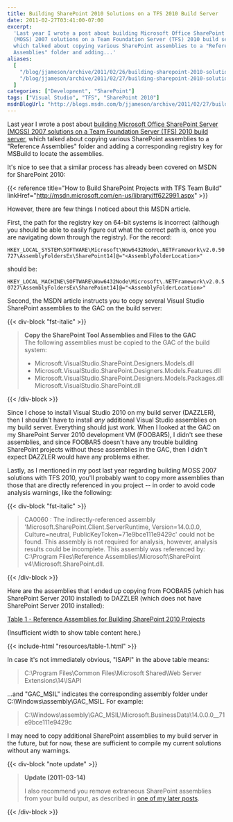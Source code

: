 ```yaml
---
title: Building SharePoint 2010 Solutions on a TFS 2010 Build Server
date: 2011-02-27T03:41:00-07:00
excerpt:
  'Last year I wrote a post about building Microsoft Office SharePoint Server
  (MOSS) 2007 solutions on a Team Foundation Server (TFS) 2010 build server ,
  which talked about copying various SharePoint assemblies to a "Reference
  Assemblies" folder and adding...'
aliases:
  [
    "/blog/jjameson/archive/2011/02/26/building-sharepoint-2010-solutions-on-a-tfs-2010-build-server.aspx",
    "/blog/jjameson/archive/2011/02/27/building-sharepoint-2010-solutions-on-a-tfs-2010-build-server.aspx",
  ]
categories: ["Development", "SharePoint"]
tags: ["Visual Studio", "TFS", "SharePoint 2010"]
msdnBlogUrl: "http://blogs.msdn.com/b/jjameson/archive/2011/02/27/building-sharepoint-2010-solutions-on-a-tfs-2010-build-server.aspx"
---
```


Last year I wrote a post about
[building Microsoft Office SharePoint Server (MOSS) 2007 solutions on a Team Foundation Server (TFS) 2010 build server](/blog/jjameson/2010/05/05/building-moss-2007-solutions-on-a-tfs-2010-build-server),
which talked about copying various SharePoint assemblies to a "Reference
Assemblies" folder and adding a corresponding registry key for MSBuild to locate
the assemblies.

It's nice to see that a similar process has already been covered on MSDN for
SharePoint 2010:

{{< reference title="How to Build SharePoint Projects with TFS Team Build"
linkHref="http://msdn.microsoft.com/en-us/library/ff622991.aspx" >}}

However, there are few things I noticed about this MSDN article.

First, the path for the registry key on 64-bit systems is incorrect (although
you should be able to easily figure out what the correct path is, once you are
navigating down through the registry). For the record:

`HKEY_LOCAL_SYSTEM\SOFTWARE\Microsoft\Wow6432Node\.NETFramework\v2.0.50727\AssemblyFoldersEx\SharePoint14]@="<AssemblyFolderLocation>"`

should be:

`HKEY_LOCAL_MACHINE\SOFTWARE\Wow6432Node\Microsoft\.NETFramework\v2.0.50727\AssemblyFoldersEx\SharePoint14]@="<AssemblyFolderLocation>"`

Second, the MSDN article instructs you to copy several Visual Studio SharePoint
assemblies to the GAC on the build server:

{{< div-block "fst-italic" >}}

> **Copy the SharePoint Tool Assemblies and Files to the GAC**\
> The following assemblies must be copied to the GAC of the build system:
>
> - Microsoft.VisualStudio.SharePoint.Designers.Models.dll
> - Microsoft.VisualStudio.SharePoint.Designers.Models.Features.dll
> - Microsoft.VisualStudio.SharePoint.Designers.Models.Packages.dll
>   Microsoft.VisualStudio.SharePoint.dll

{{< /div-block >}}

Since I chose to install Visual Studio 2010 on my build server (DAZZLER), then I
shouldn't have to install _any_ additional Visual Studio assemblies on my build
server. Everything should just work. When I looked at the GAC on my SharePoint
Server 2010 development VM (FOOBAR5), I didn't see these assemblies, and since
FOOBAR5 doesn't have any trouble building SharePoint projects without these
assemblies in the GAC, then I didn't expect DAZZLER would have any problems
either.

Lastly, as I mentioned in my post last year regarding building MOSS 2007
solutions with TFS 2010, you'll probably want to copy more assemblies than those
that are directly referenced in you project -- in order to avoid code analysis
warnings, like the following:

{{< div-block "fst-italic" >}}

> CA0060 : The indirectly-referenced assembly
> 'Microsoft.SharePoint.Client.ServerRuntime, Version=14.0.0.0, Culture=neutral,
> PublicKeyToken=71e9bce111e9429c' could not be found. This assembly is not
> required for analysis, however, analysis results could be incomplete. This
> assembly was referenced by: C:\Program Files\Reference
> Assemblies\Microsoft\SharePoint v4\Microsoft.SharePoint.dll.

{{< /div-block >}}

Here are the assemblies that I ended up copying from FOOBAR5 (which has
SharePoint Server 2010 installed) to DAZZLER (which does not have SharePoint
Server 2010 installed):

<div class="d-sm-none">
  <a href="../resources/table-1-popout" target="_blank">Table 1 - Reference Assemblies for Building SharePoint 2010 Projects</a>
  <i class="bi bi-arrow-up-right-square"></i>
  <p>(Insufficient width to show table content here.)</p>
</div>
<div class="d-none d-sm-block">
  {{< include-html "resources/table-1.html" >}}
</div>

In case it's not immediately obvious, "ISAPI" in the above table means:

> C:\Program Files\Common Files\Microsoft Shared\Web Server Extensions\14\ISAPI

...and "GAC_MSIL" indicates the corresponding assembly folder under
C:\Windows\assembly\GAC_MSIL. For example:

> C:\Windows\assembly\GAC_MSIL\Microsoft.BusinessData\14.0.0.0\_\_71e9bce111e9429c

I may need to copy additional SharePoint assemblies to my build server in the
future, but for now, these are sufficient to compile my current solutions
without any warnings.

{{< div-block "note update" >}}

> **Update (2011-03-14)**
>
> I also recommend you remove extraneous SharePoint assemblies from your build
> output, as described in
> [one of my later posts](/blog/jjameson/2011/03/14/quot-build-bloat-quot-part-2-a-k-a-removing-extraneous-items-from-sharepoint-visual-studio-projects).

{{< /div-block >}}
